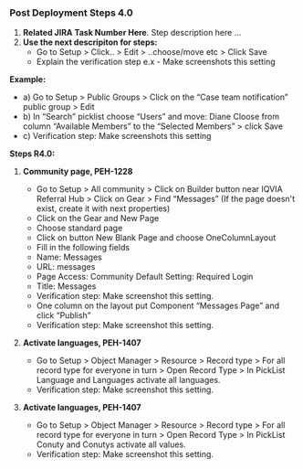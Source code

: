 ### Post Deployment Steps 4.0

1) **Related JIRA Task Number Here**. Step description here ... 
2) **Use the next descripiton for steps:**
      * Go to Setup > Click.. > Edit > ..choose/move etc > Click Save
      * Explain the verification step e.x - Make screenshots this setting

 **Example:** 
* a)  Go to Setup > Public  Groups > Click on the “Case team notification” public group > Edit 
* b)  In “Search” picklist choose “Users” and move: Diane Cloose from column “Available Members” to the “Selected Members” > click Save
* c)  Verification step: Make screenshots this setting

**Steps R4.0:**
1) **Community page, PEH-1228**
     * Go to Setup > All community > Click on Builder button near IQVIA Referral Hub > Click on Gear > Find “Messages” (If the page doesn't exist, create it with next properties)
     * Click on the Gear and New Page
     * Choose standard page
     * Click on button New Blank Page and choose OneColumnLayout
     * Fill in the following fields
     * Name: Messages
     * URL: messages
     * Page Access: Community Default Setting: Required Login
     * Title: Messages
     * Verification step: Make screenshot this setting.
     * One column on the layout put Component “Messages Page” and click “Publish”
     * Verification step: Make screenshot this setting.
     

2) **Activate languages, PEH-1407**
     * Go to Setup > Object Manager > Resource > Record type > For all record type for everyone in turn > Open Record Type > In PickList Language and Languages activate all languages.
     * Verification step: Make screenshot this setting.
     
3) **Activate languages, PEH-1407**
     * Go to Setup > Object Manager > Resource > Record type > For all record type for everyone in turn > Open Record Type > In PickList Conuty and Conutys activate all values.
     * Verification step: Make screenshot this setting.